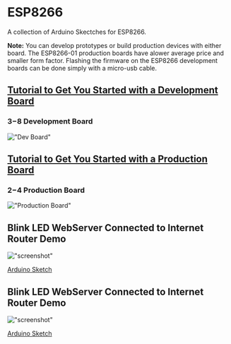 # ESP8266
A collection of Arduino Skectches for ESP8266.

**Note:** You can develop prototypes or build production devices with either board. The ESP8266-01 production boards have alower average price and smaller form factor. Flashing the firmware on the ESP8266 development boards can be done simply with a micro-usb cable.

## [Tutorial to Get You Started with a Development Board](http://www.instructables.com/id/Quick-Start-to-Nodemcu-ESP8266-on-Arduino-IDE/)

### $3-$8 Development Board
!["Dev Board"](https://cdn.shopify.com/s/files/1/1723/8439/products/TECH3182_a_large.png "$3-$8 Development Board")

## [Tutorial to Get You Started with a Production Board](https://create.arduino.cc/projecthub/ROBINTHOMAS/programming-esp8266-esp-01-with-arduino-011389)

### $2-$4 Production Board
!["Production Board"](https://www.allaboutcircuits.com/uploads/thumbnails/ESP8266.png "$2-$4 Production Board")

## Blink LED WebServer Connected to Internet Router Demo
!["screenshot"](https://raw.githubusercontent.com/EricEisaman/esp8266/master/images/screenshot-blink-led-webserver.png "Screenshot")

[Arduino Sketch](https://github.com/EricEisaman/esp8266/blob/master/ino/blink-led-webserver-connected-to-internet-router.ino)

## Blink LED WebServer Connected to Internet Router Demo
!["screenshot"](https://raw.githubusercontent.com/EricEisaman/esp8266/master/images/screenshot-blink-led-webserver-standalone.png "Screenshot")

[Arduino Sketch](https://github.com/EricEisaman/esp8266/blob/master/ino/blink-led-webserver-standalone.ino)

